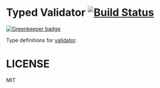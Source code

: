 # Typed Validator [![Build Status][travis-image]][travis-url] 

[![Greenkeeper badge](https://badges.greenkeeper.io/types/npm-validator.svg)](https://greenkeeper.io/)

Type definitions for [validator](https://github.com/chriso/validator.js).

# LICENSE
MIT

[travis-url]: https://travis-ci.org/types/npm-validator/
[travis-image]: http://img.shields.io/travis/types/npm-validator.svg
